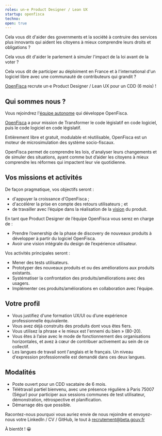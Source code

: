 ```yaml
---
roles: un·e Product Designer / Lean UX
startup: openfisca
techno:
open: true
---
```


Cela vous dit d'aider des governments et la société à contruire des services plus innovants qui aident les citoyens à mieux comprendre leurs droits et obligations ?

Cela vous dit d'aider le parlement à simuler l'impact de la loi avant de la voter ?

Cela vous dit de participer au déploiment en France et à l'international d'un logiciel libre avec une communauté de contributeurs qui grandit ?

[OpenFisca](https://openfisca.org/fr/) recrute un·e Product Designer / Lean UX pour un CDD (6 mois) !

<!--more-->

## Qui sommes nous ?

Vous rejoindrez l'[équipe autonome](https://beta.gouv.fr/2016/11/28/equipes-autonomes) qui développe OpenFisca.

[OpenFisca](https://openfisca.org/fr/) a pour mission de Transformer le code législatif en code logiciel, puis le code logiciel en code législatif.

Entièrement libre et gratuit, modulable et réutilisable, OpenFisca est un moteur de microsimulation des système socio-fiscaux.

OpenFisca permet de comprendre les lois, d'analyser leurs changements et de simuler des situations, ayant comme but d’aider les citoyens à mieux comprendre les réformes qui impactent leur vie quotidienne.

## Vos missions et activités

De façon pragmatique, vos objectifs seront :
- d'appuyer la croissance d'OpenFisca ;
- d'accélérer la prise en compte des retours utilisateurs ; et
- de travailler avec l’équipe dans la réalisation de la [vision](https://trello.com/b/Y0SQNAVh/roadmap) du produit.

En tant que Product Designer de l’équipe OpenFisca vous serez en charge de :
- Prendre l’ownership de la phase de discovery de nouveaux produits à développer à partir du logiciel OpenFisca.
- Avoir une vision intégrale du design de l’expérience utilisateur.

Vos activités principales seront :
- Mener des tests utilisateurs.
- Prototyper des nouveaux produits et ou des améliorations aux produits existants.
- Systématiser la confrontation des produits/améliorations avec des usagers.
- Implémenter ces produits/améliorations en collaboration avec l’équipe.

## Votre profil

- Vous justifiez d'une formation UX/UI ou d’une expérience professionnelle équivalente.
- Vous avez déjà construits des produits dont vous êtes fiers.
- Vous utilisez la phrase « le mieux est l'ennemi du bien » (80-20).
- Vous êtes à l’aise avec le mode de fonctionnement des organisations horizontales, et avez à cœur de contribuer activement au sein de ce collectif.
- Les langues de travail sont l'anglais et le français. Un niveau d'expression professionnelle est demandé dans ces deux langues.

## Modalités

- Poste ouvert pour un CDD vacataire de 6 mois.
- Télétravail partiel bienvenu, avec une présence régulière à Paris 75007 (Ségur) pour participer aux sessions communes de test utilisateur, démonstration, rétrospective et planification.
- Démarrage dès que possible.

Racontez-nous pourquoi vous auriez envie de nous rejoindre et envoyez-nous votre LinkedIn / CV / GitHub, le tout à recrutement@beta.gouv.fr

À bientôt ! 😀
